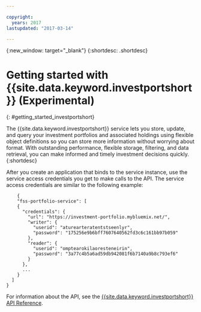 ```yaml
---

copyright:
  years: 2017
lastupdated: "2017-03-14"

---
```

{:new_window: target="_blank"}
{:shortdesc: .shortdesc}

# Getting started with {{site.data.keyword.investportshort}} (Experimental)
{: #getting_started_investportshort}

The {{site.data.keyword.investportshort}} service lets you store, update, and query your investment portfolios and associated holdings using flexible object definitions so you can store more information without worrying about format. With outstanding performance, flexible storage, filtering, and data retrieval, you can make informed and timely investment decisions quickly.
{:shortdesc}

After you create an application that binds to the service instance, use the service access credentials you get to make calls to the API. The service access credentials are similar to the following example:

```
    {
    "fss-portfolio-service": [
    {
      "credentials": {
        "url": "https://investment-portfolio.mybluemix.net/",
        "writer": {
          "userid": "aturearteratentstseenlyr",
          "password": "175256e9b6bff7607640562fd3c6c161bb97b059"
        },
        "reader": {
          "userid": "omptearokilaoresteneirin",
          "password": "3a77c4b5a6ad59db942081f6b7140a9b8c793ef6"
        }
      },
      ...
    }
  ]
}
```
For information about the API, see the [{{site.data.keyword.investportshort}} API Reference](https://console.ng.bluemix.net/apidocs/751).
